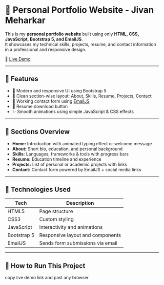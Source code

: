 # 💼 Personal Portfolio Website - Jivan Meharkar

This is my **personal portfolio website** built using only **HTML, CSS, JavaScript, Bootstrap 5, and EmailJS**.  
It showcases my technical skills, projects, resume, and contact information in a professional and responsive design.

🔗 [Live Demo](https://jivanmeharkar.netlify.app/) &nbsp; 

---

## 📌 Features

- 🎨 Modern and responsive UI using Bootstrap 5  
- 🧠 Clean section-wise layout: About, Skills, Resume, Projects, Contact  
- 📧 Working contact form using [EmailJS](https://www.emailjs.com/)  
- 🎯 Resume download button  
- ✨ Smooth animations using simple JavaScript & CSS effects

---

## 📁 Sections Overview

- **Home:** Introduction with animated typing effect or welcome message  
- **About:** Short bio, education, and personal background  
- **Skills:** Languages, frameworks & tools with progress bars  
- **Resume:** Education timeline and experience  
- **Projects:** List of personal or academic projects with links  
- **Contact:** Contact form powered by EmailJS + social media links

---

## 🔧 Technologies Used

| Tech             | Description                      |
|------------------|----------------------------------|
| HTML5            | Page structure                   |
| CSS3             | Custom styling                   |
| JavaScript       | Interactivity and animations     |
| Bootstrap 5      | Responsive layout and components |
| EmailJS          | Sends form submissions via email |

---

## 🚀 How to Run This Project

copy live demo link and past any browser

